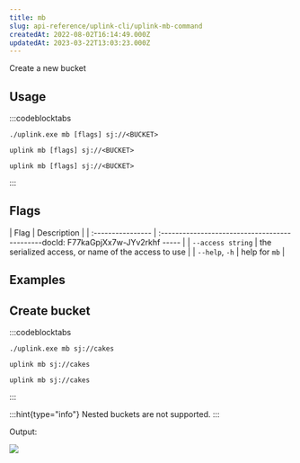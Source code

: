 ```yaml
---
title: mb
slug: api-reference/uplink-cli/uplink-mb-command
createdAt: 2022-08-02T16:14:49.000Z
updatedAt: 2023-03-22T13:03:23.000Z
---
```


Create a new bucket

## Usage

:::codeblocktabs
```windows
./uplink.exe mb [flags] sj://<BUCKET>
```

```linux
uplink mb [flags] sj://<BUCKET>
```

```macos
uplink mb [flags] sj://<BUCKET>
```
:::

## Flags

| Flag              | Description                                         |
| :---------------- | :---------------------------------------------docId: F77kaGpjXx7w-JYv2rkhf
----- |
| `--access string` | the serialized access, or name of the access to use |
| `--help`, `-h`    | help for `mb`                                       |

## Examples

## Create bucket

:::codeblocktabs
```windows
./uplink.exe mb sj://cakes
```

```linux
uplink mb sj://cakes
```

```macos
uplink mb sj://cakes
```
:::

:::hint{type="info"}
Nested buckets are not supported.
:::

Output:

![](https://archbee-image-uploads.s3.amazonaws.com/kv3plx2xmXcUGcVl4Lttj/tu46BijIJlozZB2Rhhjd5_bucketcakescreated.png)

